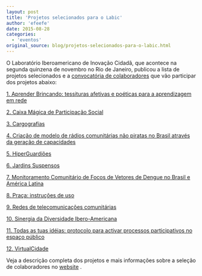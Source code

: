 ```yaml
---
layout: post
title: 'Projetos selecionados para o Labic'
author: 'efeefe'
date: 2015-08-28
categories:
  - 'eventos'
original_source: blog/projetos-selecionados-para-o-labic.html
---
```


O Laboratório Iberoamericano de Inovação Cidadã, que acontece na segunda quinzena de novembro no Rio de Janeiro, publicou a lista de projetos selecionados e a [convocatória de colaboradores](http://www.ciudadania20.org/pt-pt/colaboradoreslabicbr/) que vão participar dos projetos abaixo:

<div>

<div>

[1. Aprender Brincando: tessituras afetivas e poéticas para a aprendizagem em rede](http://www.ciudadania20.org/pt-pt/colaboradoreslabicbr/#)

</div>

<div>

[2. Caixa Mágica de Participação Social](http://www.ciudadania20.org/pt-pt/colaboradoreslabicbr/#)

</div>

<div>

[3. Cargografías](http://www.ciudadania20.org/pt-pt/colaboradoreslabicbr/#)

</div>

<div>

[4. Criação de modelo de rádios comunitárias não piratas no Brasil através da geração de capacidades](http://www.ciudadania20.org/pt-pt/colaboradoreslabicbr/#)

</div>

<div>

[5. HiperGuardiões](http://www.ciudadania20.org/pt-pt/colaboradoreslabicbr/#)

</div>

<div>

[6. Jardins Suspensos](http://www.ciudadania20.org/pt-pt/colaboradoreslabicbr/#)

</div>

<div>

[7. Monitoramento Comunitário de Focos de Vetores de Dengue no Brasil e América Latina ](http://www.ciudadania20.org/pt-pt/colaboradoreslabicbr/#)

</div>

<div>

[8. Praça: instruções de uso](http://www.ciudadania20.org/pt-pt/colaboradoreslabicbr/#)

</div>

<div>

[9. Redes de telecomunicações comunitárias](http://www.ciudadania20.org/pt-pt/colaboradoreslabicbr/#)

</div>

<div>

[10. Sinergia da Diversidade Ibero-Americana](http://www.ciudadania20.org/pt-pt/colaboradoreslabicbr/#)

</div>

<div>

[11. Todas as tuas idéias: protocolo para activar processos participativos no espaço público](http://www.ciudadania20.org/pt-pt/colaboradoreslabicbr/#)

</div>

<div>

[12. VirtualCidade](http://www.ciudadania20.org/pt-pt/colaboradoreslabicbr/#)

</div>

Veja a descrição completa dos projetos e mais informações sobre a seleção de colaboradores no [website](http://www.ciudadania20.org/pt-pt/colaboradoreslabicbr/) .

</div>
